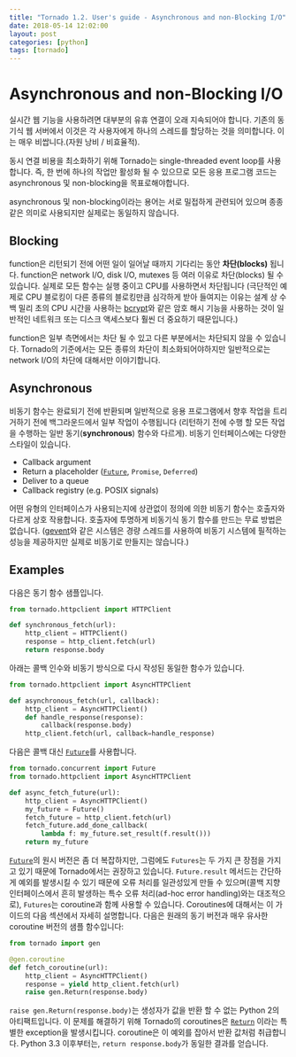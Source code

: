 ```yaml
---
title: "Tornado 1.2. User's guide - Asynchronous and non-Blocking I/O"
date: 2018-05-14 12:02:00
layout: post
categories: [python]
tags: [tornado]
---
```


Asynchronous and non-Blocking I/O
===

실시간 웹 기능을 사용하려면 대부분의 유휴 연결이 오래 지속되어야 합니다. 기존의 동기식 웹 서버에서 이것은 각 사용자에게 하나의 스레드를 할당하는 것을 의미합니다. 이는 매우 비쌉니다.(자원 낭비 / 비효율적).

동시 연결 비용을 최소화하기 위해 Tornado는 single-threaded event loop를 사용합니다. 즉, 한 번에 하나의 작업만 활성화 될 수 있으므로 모든 응용 프로그램 코드는 asynchronous 및 non-blocking을 목표로해야합니다.

asynchronous 및 non-blocking이라는 용어는 서로 밀접하게 관련되어 있으며 종종 같은 의미로 사용되지만 실제로는 동일하지 않습니다.


Blocking
---
function은 리턴되기 전에 어떤 일이 일어날 때까지 기다리는 동안 **차단(blocks)** 됩니다. function은 network I/O, disk I/O, mutexes 등 여러 이유로 차단(blocks) 될 수 있습니다. 실제로 모든 함수는 실행 중이고 CPU를 사용하면서 차단됩니다 (극단적인 예제로 CPU 블로킹이 다른 종류의 블로킹만큼 심각하게 받아 들여지는 이유는 설계 상 수백 밀리 초의 CPU 시간을 사용하는 [bcrypt](http://bcrypt.sourceforge.net/)와 같은 암호 해시 기능을 사용하는 것이 일반적인 네트워크 또는 디스크 액세스보다 훨씬 더 중요하기 때문입니다.)

function은 일부 측면에서는 차단 될 수 있고 다른 부분에서는 차단되지 않을 수 있습니다. Tornado의 기준에서는 모든 종류의 차단이 최소화되어야하지만 일반적으로는 network I/O의 차단에 대해서만 이야기합니다.


Asynchronous
--
비동기 함수는 완료되기 전에 반환되며 일반적으로 응용 프로그램에서 향후 작업을 트리거하기 전에 백그라운드에서 일부 작업이 수행됩니다 (리턴하기 전에 수행 할 모든 작업을 수행하는 일반 동기(**synchronous**) 함수와 다르게). 비동기 인터페이스에는 다양한 스타일이 있습니다.

  * Callback argument
  * Return a placeholder ([`Future`](http://www.tornadoweb.org/en/stable/concurrent.html#tornado.concurrent.Future), `Promise`, `Deferred`)
  * Deliver to a queue
  * Callback registry (e.g. POSIX signals)

어떤 유형의 인터페이스가 사용되는지에 상관없이 정의에 의한 비동기 함수는 호출자와 다르게 상호 작용합니다. 호출자에 투명하게 비동기식 동기 함수를 만드는 무료 방법은 없습니다. ([gevent](http://www.gevent.org/)와 같은 시스템은 경량 스레드를 사용하여 비동기 시스템에 필적하는 성능을 제공하지만 실제로 비동기로 만들지는 않습니다.)

Examples
---

다음은 동기 함수 샘플입니다.
```python
from tornado.httpclient import HTTPClient

def synchronous_fetch(url):
    http_client = HTTPClient()
    response = http_client.fetch(url)
    return response.body
```

아래는 콜백 인수와 비동기 방식으로 다시 작성된 동일한 함수가 있습니다.
```python
from tornado.httpclient import AsyncHTTPClient

def asynchronous_fetch(url, callback):
    http_client = AsyncHTTPClient()
    def handle_response(response):
        callback(response.body)
    http_client.fetch(url, callback=handle_response)
```

다음은 콜백 대신 [`Future`](http://www.tornadoweb.org/en/stable/concurrent.html#tornado.concurrent.Future)를 사용합니다.
```python
from tornado.concurrent import Future
from tornado.httpclient import AsyncHTTPClient

def async_fetch_future(url):
    http_client = AsyncHTTPClient()
    my_future = Future()
    fetch_future = http_client.fetch(url)
    fetch_future.add_done_callback(
        lambda f: my_future.set_result(f.result()))
    return my_future
```

[`Future`](http://www.tornadoweb.org/en/stable/concurrent.html#tornado.concurrent.Future)의 원시 버전은 좀 더 복잡하지만, 그럼에도 `Futures`는 두 가지 큰 장점을 가지고 있기 때문에 Tornado에서는 권장하고 있습니다. `Future.result` 메서드는 간단하게 예외를 발생시킬 수 있기 때문에 오류 처리를 일관성있게 만들 수 있으며(콜백 지향 인터페이스에서 흔히 발생하는 특수 오류 처리(ad-hoc error handling)와는 대조적으로), `Futures`는 coroutine과 함께 사용할 수 있습니다. Coroutines에 대해서는 이 가이드의 다음 섹션에서 자세히 설명합니다. 다음은 원래의 동기 버전과 매우 유사한 coroutine 버전의 샘플 함수입니다:

```python
from tornado import gen

@gen.coroutine
def fetch_coroutine(url):
    http_client = AsyncHTTPClient()
    response = yield http_client.fetch(url)
    raise gen.Return(response.body)
```

`raise gen.Return(response.body)`는 생성자가 값을 반환 할 수 없는 Python 2의 아티팩트입니다. 이 문제를 해결하기 위해 Tornado의 coroutines은 [`Return`](http://www.tornadoweb.org/en/stable/gen.html#tornado.gen.Return) 이라는 특별한 exception을 발생시킵니다. coroutine은 이 예외를 잡아서 반환 값처럼 취급합니다. Python 3.3 이후부터는, `return response.body`가 동일한 결과를 얻습니다.
